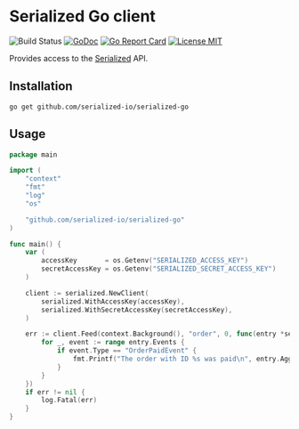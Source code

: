 # Serialized Go client
![Build Status](https://github.com/serialized-io/serialized-go/workflows/Go/badge.svg)
[![GoDoc](https://img.shields.io/badge/godoc-reference-blue.svg?style=flat)](https://godoc.org/github.com/serialized-io/serialized-go)
[![Go Report Card](https://goreportcard.com/badge/github.com/serialized-io/serialized-go)](https://goreportcard.com/report/github.com/serialized-io/serialized-go)
[![License MIT](https://img.shields.io/badge/license-MIT-lightgrey.svg?style=flat)](LICENSE)

Provides access to the [Serialized](https://serialized.io) API.

## Installation

```
go get github.com/serialized-io/serialized-go
```

## Usage

```go
package main

import (
    "context"
    "fmt"
    "log"
    "os"

    "github.com/serialized-io/serialized-go"
)

func main() {
    var (
        accessKey       = os.Getenv("SERIALIZED_ACCESS_KEY")
        secretAccessKey = os.Getenv("SERIALIZED_SECRET_ACCESS_KEY")
    )

    client := serialized.NewClient(
        serialized.WithAccessKey(accessKey),
        serialized.WithSecretAccessKey(secretAccessKey),
    )

    err := client.Feed(context.Background(), "order", 0, func(entry *serialized.FeedEntry) {
        for _, event := range entry.Events {
            if event.Type == "OrderPaidEvent" {
                fmt.Printf("The order with ID %s was paid\n", entry.AggregateID)
            }
        }
    })
    if err != nil {
        log.Fatal(err)
    }
}
```
